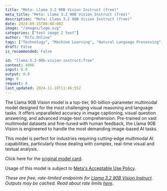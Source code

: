 ```yaml
---
title: "Meta: Llama 3.2 90B Vision Instruct (free)"
meta_title: "Meta: Llama 3.2 90B Vision Instruct (free)"
description: "Meta: Llama 3.2 90B Vision Instruct (free)"
date: 2024-09-25T00:00:00Z
image: "/images/logo.svg"
categories: ["text image 2 text"]
author: "Rifx.Online"
tags: ["Technology", "Machine Learning", "Natural Language Processing", "Computer Vision", "Generative AI", "Free"]
draft: False
is_recommended: False

id: "llama-3.2-90b-vision-instruct:free"
context: 4096
input: 0.0
output: 0.0
img: 0
request: 0
last_updated: 2024-11-18T11:46:55Z
---
```


The Llama 90B Vision model is a top-tier, 90-billion-parameter multimodal model designed for the most challenging visual reasoning and language tasks. It offers unparalleled accuracy in image captioning, visual question answering, and advanced image-text comprehension. Pre-trained on vast multimodal datasets and fine-tuned with human feedback, the Llama 90B Vision is engineered to handle the most demanding image-based AI tasks.

This model is perfect for industries requiring cutting-edge multimodal AI capabilities, particularly those dealing with complex, real-time visual and textual analysis.

Click here for the [original model card](https://github.com/meta-llama/llama-models/blob/main/models/llama3_2/MODEL_CARD_VISION.md).

Usage of this model is subject to [Meta's Acceptable Use Policy](https://www.llama.com/llama3/use-policy/).

_These are free, rate-limited endpoints for [Llama 3.2 90B Vision Instruct](/meta-llama/llama-3.2-90b-vision-instruct). Outputs may be cached. Read about rate limits [here](/docs/limits)._

